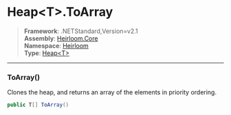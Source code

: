 # Heap\<T>.ToArray

> **Framework**: .NETStandard,Version=v2.1  
> **Assembly**: [Heirloom.Core][0]  
> **Namespace**: [Heirloom][0]  
> **Type**: [Heap\<T>][1]  

--------------------------------------------------------------------------------

### ToArray()

Clones the heap, and returns an array of the elements in priority ordering.

```cs
public T[] ToArray()
```

[0]: ..\Heirloom.Core.md
[1]: Heirloom.Heap[T].md

